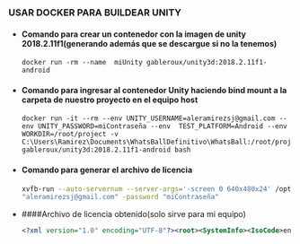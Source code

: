 ### USAR DOCKER PARA BUILDEAR UNITY

* #### Comando para crear un contenedor con la imagen de unity 2018.2.11f1(generando además que se descargue si no la tenemos)

  ```
  docker run -rm --name  miUnity gableroux/unity3d:2018.2.11f1-android
  ```

  

* #### Comando para ingresar al contenedor Unity haciendo bind mount a la carpeta de nuestro proyecto en el equipo host

  ```
  docker run -it --rm --env UNITY_USERNAME=aleramirezsj@gmail.com --env UNITY_PASSWORD=miContraseña --env  TEST_PLATFORM=Android --env WORKDIR=/root/project -v C:\Users\Ramirez\Documents\WhatsBallDefinitivo\WhatsBall:/root/project gableroux/unity3d:2018.2.11f1-android bash
  ```

  

* #### Comando para generar el archivo de licencia

  ```bash
  xvfb-run --auto-servernum --server-args='-screen 0 640x480x24' /opt/Unity/Editor/Unity -logFile /dev/stdout -batchmode -username
  "aleramirezsj@gmail.com" -password "miContraseña" 
  ```

  

* ####Archivo de licencia obtenido(solo sirve para mi equipo)

  ```xml
  <?xml version="1.0" encoding="UTF-8"?><root><SystemInfo><IsoCode>en</IsoCode><UserName>(unset)</UserName><OperatingSystem>Linux 4.9 Ubuntu 16.04 64bit</OperatingSystem><OperatingSystemNumeric>409</OperatingSystemNumeric><ProcessorType>Intel(R) Core(TM) i7-4712HQ CPU @ 2.30GHz</ProcessorType><ProcessorSpeed>2075</ProcessorSpeed><ProcessorCount>2</ProcessorCount><ProcessorCores>2</ProcessorCores><PhysicalMemoryMB>1999</PhysicalMemoryMB><ComputerName>219db8d58170</ComputerName><ComputerModel>PC</ComputerModel><UnityVersion>2018.2.11f1</UnityVersion><SupportedLicenseVersion>6.x</SupportedLicenseVersion></SystemInfo><License id="Terms"><MachineID Value="fYK9VIRsgXWld8w1UwkFp3uAhYM=" /><MachineBindings><Binding Key="1" Value="db44533c56354d859b5ad7dd95d6eb33" /><Binding Key="2" Value="db44533c56354d859b5ad7dd95d6eb33" /></MachineBindings><UnityVersion Value="2018.2.11f1" /></License></root>
  ```

  